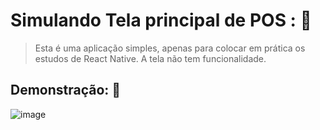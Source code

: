 # Simulando Tela principal de POS : 🤖

> Esta é uma aplicação simples, apenas para colocar em prática os estudos de React Native. A tela não tem funcionalidade.


## Demonstração: 📱

![image](https://github.com/user-attachments/assets/016a5120-46b1-43e2-9a60-8a21c05a101f)


